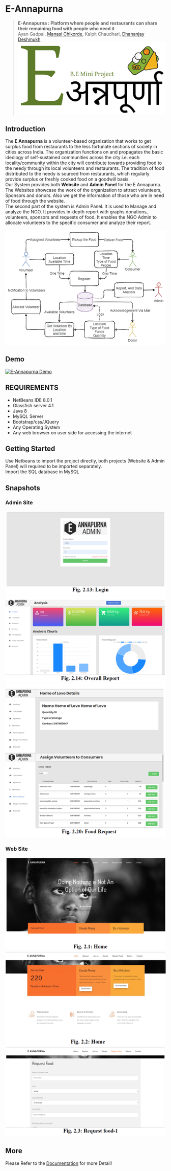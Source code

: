 # E-Annapurna
> **E-Annapurna : Platform where people and restaurants can share their remaining food with people who need it** <br>
> Ayan Gadpal, [Manasi Chikorde](https://github.com/ManasiChikorde), Kalpit Chaudhari, [Dhananjay Deshmukh](https://github.com/dhananjaydeshmukh0) <br>
![Logo](https://github.com/AyanGadpal/E-Annapurna/blob/master/images/EAnnapurna.png)


## Introduction
The **E Annapurna** is a volunteer-based organization that works to get surplus food from restaurants to the less fortunate sections of society in cities across India. The organization functions on and propagates the basic ideology of self-sustained communities across the city i.e. each locality/community within the city will contribute towards providing food to the needy through its local volunteers and restaurants. The tradition of food distributed to the needy is sourced from restaurants, which regularly provide surplus or freshly cooked food on a goodwill basis.<br> 
Our System provides both **Website** and **Admin Panel** for the E Annapurna. <br>
The Websites showcase the work of the organization to attract volunteers, Sponsors and donors. Also we get the information of those who are in need of food through the website. <br>
The second part of the system is Admin Panel. It is used to Manage and analyze the NGO. It provides in-depth report with graphs donations, volunteers, sponsors and requests of food. It enables the NGO Admin to allocate volunteers to the specific consumer and analyze their report.

![Diagram](https://github.com/AyanGadpal/E-Annapurna/blob/master/images/E-Annapurna.png)

## Demo

<a href="https://www.youtube.com/watch?v=XjmDE-6pcm0"><img src="https://img.youtube.com/vi/XjmDE-6pcm0/0.jpg" alt="E-Annapurna Demo"></a>


## REQUIREMENTS
* NetBeans IDE 8.0.1
* Glassfish server 4.1 
* Java 8 
* MySQL Server 
* Bootstrap/css/JQuery 
* Any Operating System 
* Any web browser on user side for accessing the internet
## Getting Started
Use Netbeans to import the project directly, both projects (Website & Admin Panel) will required to be imported separately.<br>
Import the SQL database in MySQL
## Snapshots  
### Admin Site
![Login](https://github.com/AyanGadpal/E-Annapurna/blob/master/images/admin.png)
![Report](https://github.com/AyanGadpal/E-Annapurna/blob/master/images/report.png)
![Pending Food Request](https://github.com/AyanGadpal/E-Annapurna/blob/master/images/food.png)
### Web Site
![Home](https://github.com/AyanGadpal/E-Annapurna/blob/master/images/home.PNG)
![Home](https://github.com/AyanGadpal/E-Annapurna/blob/master/images/home2.PNG)
![Request food](https://github.com/AyanGadpal/E-Annapurna/blob/master/images/rf.PNG)
## More 
Please Refer to the [Documentation](https://github.com/AyanGadpal/E-Annapurna/tree/master/Documentation) for more Detail!

